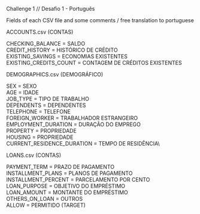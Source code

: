 Challenge 1 // Desafio 1 - Português

Fields of each CSV file and some comments / free translation to portuguese

ACCOUNTS.csv (CONTAS)

CHECKING_BALANCE = SALDO\
CREDIT_HISTORY = HISTÓRICO DE CRÉDITO\
EXISTING_SAVINGS = ECONOMIAS EXISTENTES\
EXISTING_CREDITS_COUNT = CONTAGEM DE CRÉDITOS EXISTENTES


DEMOGRAPHICS.csv (DEMOGRÁFICO)

SEX = SEXO\
AGE = IDADE\
JOB_TYPE = TIPO DE TRABALHO\
DEPENDENTS = DEPENDENTES\
TELEPHONE = TELEFONE\
FOREIGN_WORKER = TRABALHADOR ESTRANGEIRO\
EMPLOYMENT_DURATION = DURAÇÃO DO EMPREGO\
PROPERTY = PROPRIEDADE\
HOUSING = PROPRIEDADE\
CURRENT_RESIDENCE_DURATION = TEMPO DE RESIDÊNCIA\

LOANS.csv (CONTAS)

PAYMENT_TERM = PRAZO DE PAGAMENTO\
INSTALLMENT_PLANS = PLANOS DE PAGAMENTO\
INSTALLMENT_PERCENT = PARCELAMENTO POR CENTO\
LOAN_PURPOSE = OBJETIVO DO EMPRÉSTIMO\
LOAN_AMOUNT = MONTANTE DO EMPRÉSTIMO\
OTHERS_ON_LOAN = OUTROS  \
ALLOW = PERMITIDO (TARGET)

